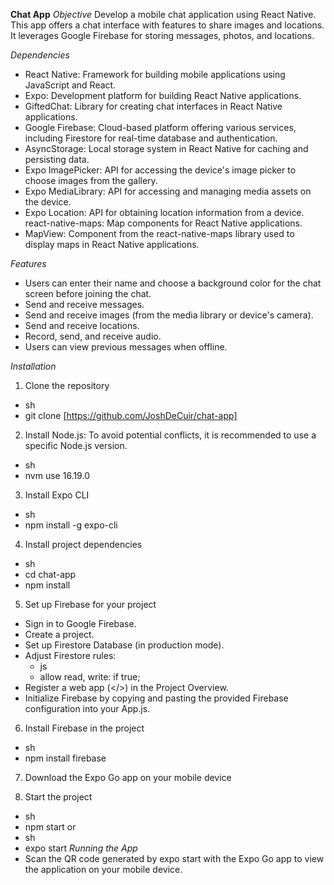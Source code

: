 **Chat App**
*Objective*
Develop a mobile chat application using React Native. This app offers a chat interface with features to share images and locations. It leverages Google Firebase for storing messages, photos, and locations.

*Dependencies*
- React Native: Framework for building mobile applications using JavaScript and React.
- Expo: Development platform for building React Native applications.
- GiftedChat: Library for creating chat interfaces in React Native applications.
- Google Firebase: Cloud-based platform offering various services, including Firestore for real-time database and authentication.
- AsyncStorage: Local storage system in React Native for caching and persisting data.
- Expo ImagePicker: API for accessing the device's image picker to choose images from the gallery.
- Expo MediaLibrary: API for accessing and managing media assets on the device.
- Expo Location: API for obtaining location information from a device.
react-native-maps: Map components for React Native applications.
- MapView: Component from the react-native-maps library used to display maps in React Native applications.
  
*Features*
- Users can enter their name and choose a background color for the chat screen before joining the chat.
- Send and receive messages.
- Send and receive images (from the media library or device's camera).
- Send and receive locations.
- Record, send, and receive audio.
- Users can view previous messages when offline.
  
*Installation*
1. Clone the repository
  - sh
   - git clone [https://github.com/JoshDeCuir/chat-app]

2. Install Node.js: To avoid potential conflicts, it is recommended to use a specific Node.js version.
  - sh
   - nvm use 16.19.0

3. Install Expo CLI
  - sh
   - npm install -g expo-cli

4. Install project dependencies
  - sh
   - cd chat-app
  - npm install

5. Set up Firebase for your project
- Sign in to Google Firebase.
- Create a project.
- Set up Firestore Database (in production mode).
- Adjust Firestore rules:
  - js
   - allow read, write: if true;
- Register a web app (</>) in the Project Overview.
- Initialize Firebase by copying and pasting the provided Firebase configuration into your App.js.
  
6. Install Firebase in the project
  - sh
   - npm install firebase

7. Download the Expo Go app on your mobile device
   
8. Start the project
  - sh
   - npm start
or
  - sh
   - expo start
*Running the App*
- Scan the QR code generated by expo start with the Expo Go app to view the application on your mobile device.
